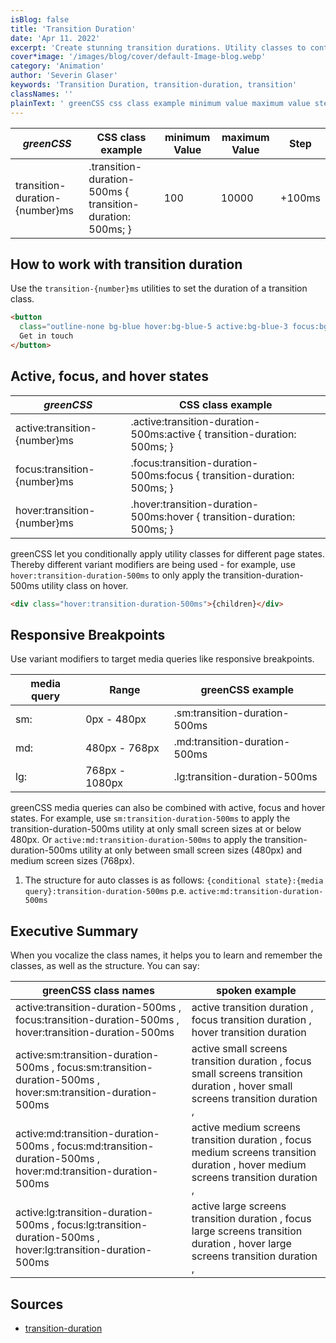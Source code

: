 ```yaml
---
isBlog: false
title: 'Transition Duration'
date: 'Apr 11. 2022'
excerpt: 'Create stunning transition durations. Utility classes to control the transition duration.'
cover*image: '/images/blog/cover/default-Image-blog.webp'
category: 'Animation'
author: 'Severin Glaser'
keywords: 'Transition Duration, transition-duration, transition'
classNames: ''
plainText: ' greenCSS css class example minimum value maximum value step transition-duration number ms transition-duration-500ms transition-duration: 500ms; 100 10000 +100ms How to work with transition duration use the `transition number ms` utilities to set the duration of a transition class  active focus and hover states greenCSS css class example active:transition number ms active :transition-duration-500ms:active transition-duration: 500ms; focus:transition number ms focus :transition-duration-500ms:focus transition-duration: 500ms; hover:transition number ms hover :transition-duration-500ms:hover transition-duration: 500ms; greenCSS let you conditionally apply utility classes for different page states thereby different variant modifiers are being used for example use `hover:transition-duration-500ms` to only apply the transition-duration-500ms utility class on hover  responsive breakpoints use variant modifiers to target media queries like responsive breakpoints media query range greenCSS example sm: 0px 480px sm:transition-duration-500ms md: 480px 768px md:transition-duration-500ms lg: 768px 1080px lg:transition-duration-500ms greenCSS media queries can also be combined with active focus and hover states for example use `sm:transition-duration-500ms` to apply the transition-duration-500ms utility at only small screen sizes at or below 480px or `active:md:transition-duration-500ms` to apply the transition-duration-500ms utility at only between small screen sizes 480px and medium screen sizes 768px 1 the structure for auto classes is as follows: ` conditional state : media query :transition-duration-500ms` p e `active:md:transition-duration-500ms` executive summary when you vocalize the class names it helps you to learn and remember the classes as well as the structure you can say: greenCSS class names spoken example active:transition-duration-500ms focus:transition-duration-500ms hover:transition-duration-500ms active transition duration focus transition duration hover transition duration active:sm:transition-duration-500ms focus:sm:transition-duration-500ms hover:sm:transition-duration-500ms active small screens transition duration focus small screens transition duration hover small screens transition duration active:md:transition-duration-500ms focus:md:transition-duration-500ms hover:md:transition-duration-500ms active medium screens transition duration focus medium screens transition duration hover medium screens transition duration active:lg:transition-duration-500ms focus:lg:transition-duration-500ms hover:lg:transition-duration-500ms active large screens transition duration focus large screens transition duration hover large screens transition duration sources transition-duration https: developer mozilla org en-us docs web css transition-duration '
---
```


| _greenCSS_                     | CSS class example                                          | minimum Value | maximum Value | Step   |
| ------------------------------ | ---------------------------------------------------------- | ------------- | ------------- | ------ |
| transition-duration-{number}ms | .transition-duration-500ms { transition-duration: 500ms; } | 100           | 10000         | +100ms |

## How to work with transition duration

Use the `transition-{number}ms` utilities to set the duration of a transition class.

```html
<button
  class="outline-none bg-blue hover:bg-blue-5 active:bg-blue-3 focus:bg-blue-7 py-20px px-40px text-white text-15px font-900 rounded-50px transition-all transition-duration-500ms">
  Get in touch
</button>
```

## Active, focus, and hover states

| _greenCSS_                   | CSS class example                                                         |
| ---------------------------- | ------------------------------------------------------------------------- |
| active:transition-{number}ms | .active\:transition-duration-500ms:active { transition-duration: 500ms; } |
| focus:transition-{number}ms  | .focus\:transition-duration-500ms:focus { transition-duration: 500ms; }   |
| hover:transition-{number}ms  | .hover\:transition-duration-500ms:hover { transition-duration: 500ms; }   |

greenCSS let you conditionally apply utility classes for different page states. Thereby different variant modifiers are being used - for example, use `hover:transition-duration-500ms` to only apply the transition-duration-500ms utility class on hover.

```html
<div class="hover:transition-duration-500ms">{children}</div>
```

## Responsive Breakpoints

Use variant modifiers to target media queries like responsive breakpoints.

| media query | Range          | greenCSS example              |
| ----------- | -------------- | ----------------------------- |
| sm:         | 0px - 480px    | .sm:transition-duration-500ms |
| md:         | 480px - 768px  | .md:transition-duration-500ms |
| lg:         | 768px - 1080px | .lg:transition-duration-500ms |

greenCSS media queries can also be combined with active, focus and hover states. For example, use `sm:transition-duration-500ms` to apply the transition-duration-500ms utility at only small screen sizes at or below 480px. Or `active:md:transition-duration-500ms` to apply the transition-duration-500ms utility at only between small screen sizes (480px) and medium screen sizes (768px).

1. The structure for auto classes is as follows: `{conditional state}:{media query}:transition-duration-500ms` p.e. `active:md:transition-duration-500ms`

## Executive Summary

When you vocalize the class names, it helps you to learn and remember the classes, as well as the structure. You can say:

| greenCSS class names                                                                                          | spoken example                                                                                                                    |
| ------------------------------------------------------------------------------------------------------------- | --------------------------------------------------------------------------------------------------------------------------------- |
| active:transition-duration-500ms , focus:transition-duration-500ms , hover:transition-duration-500ms          | active transition duration , focus transition duration , hover transition duration                                                |
| active:sm:transition-duration-500ms , focus:sm:transition-duration-500ms , hover:sm:transition-duration-500ms | active small screens transition duration , focus small screens transition duration , hover small screens transition duration ,    |
| active:md:transition-duration-500ms , focus:md:transition-duration-500ms , hover:md:transition-duration-500ms | active medium screens transition duration , focus medium screens transition duration , hover medium screens transition duration , |
| active:lg:transition-duration-500ms , focus:lg:transition-duration-500ms , hover:lg:transition-duration-500ms | active large screens transition duration , focus large screens transition duration , hover large screens transition duration ,    |

## Sources

- [transition-duration](https://developer.mozilla.org/en-US/docs/Web/CSS/transition-duration)
